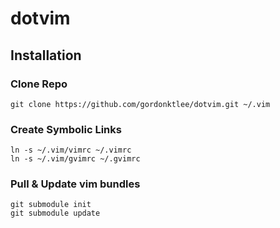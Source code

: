 # dotvim

## Installation

### Clone Repo
    git clone https://github.com/gordonktlee/dotvim.git ~/.vim

### Create Symbolic Links

    ln -s ~/.vim/vimrc ~/.vimrc
    ln -s ~/.vim/gvimrc ~/.gvimrc

### Pull & Update vim bundles
    git submodule init
    git submodule update
